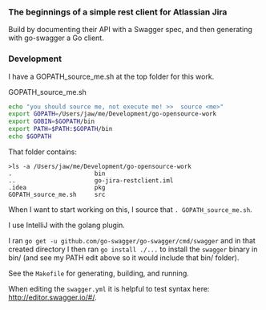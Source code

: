 ### The beginnings of a simple rest client for Atlassian Jira

Build by documenting their API with a Swagger spec, and then generating with go-swagger a Go client.

### Development

I have a GOPATH_source_me.sh at the top folder for this work.

GOPATH_source_me.sh

```bash
echo "you should source me, not execute me! >>  source <me>"
export GOPATH=/Users/jaw/me/Development/go-opensource-work
export GOBIN=$GOPATH/bin
export PATH=$PATH:$GOPATH/bin
echo $GOPATH
```

That folder contains:

```
>ls -a /Users/jaw/me/Development/go-opensource-work
.                       bin
..                      go-jira-restclient.iml
.idea                   pkg
GOPATH_source_me.sh     src
```

When I want to start working on this, I source that `. GOPATH_source_me.sh`.

I use IntelliJ with the golang plugin.

I ran `go get -u github.com/go-swagger/go-swagger/cmd/swagger` and in that created directory I then ran `go install ./...` to install the `swagger` binary in bin/ (and see my PATH edit above so it would include that bin/ folder).

See the `Makefile` for generating, building, and running.

When editing the `swagger.yml` it is helpful to test syntax here: http://editor.swagger.io/#/.
